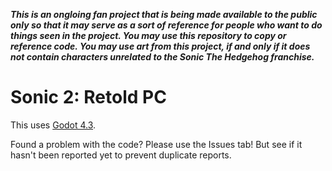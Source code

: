 ***This is an ongloing fan project that is being made available to the public only so that it may serve as a sort of reference for people who want to do things seen in the project. You may use this repository to copy or reference code. You may use art from this project, if and only if it does not contain characters unrelated to the Sonic The Hedgehog franchise.***

# Sonic 2: Retold PC
This uses [Godot 4.3](https://godotengine.org/).

Found a problem with the code? Please use the Issues tab! But see if it hasn't been reported yet to prevent duplicate reports.